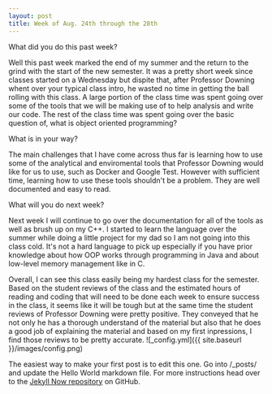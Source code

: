 ```yaml
---
layout: post
title: Week of Aug. 24th through the 28th
---
```


What did you do this past week?

Well this past week marked the end of my summer and the return to the grind with the start of the new semester. It was a pretty short week since classes started on a Wednesday but dispite that, after Professor Downing whent over your typical class intro, he wasted no time in getting the ball rolling with this class. A large portion of the class time was spent going over some of the tools that we will be making use of to help analysis and write our code. The rest of the class time was spent going over the basic question of, what is object oriented programming?

What is in your way?

The main challenges that I have come across thus far is learning how to use some of the analytical and enviromental tools that Professor Downing would like for us to use, such as Docker and Google Test. However with sufficient time, learning how to use these tools shouldn't be a problem. They are well documented and easy to read.

What will you do next week?

Next week I will continue to go over the documentation for all of the tools as well as brush up on my C++. I started to learn the language over the summer while doing a little project for my dad so I am not going into this class cold. It's not a hard language to pick up especially if you have prior knowledge about how OOP works through programming in Java and about low-level memory management like in C.

Overall, I can see this class easily being my hardest class for the semester. Based on the student reviews of the class and the estimated hours of reading and coding that will need to be done each week to ensure success in the class, it seems like it will be tough but at the same time the student reviews of Professor Downing were pretty positive. They conveyed that he not only he has a thorough understand of the material but also that he does a good job of explaining the material and based on my first inpressions, I find those reviews to be pretty accurate.
![_config.yml]({{ site.baseurl }}/images/config.png)

The easiest way to make your first post is to edit this one. Go into /_posts/ and update the Hello World markdown file. For more instructions head over to the [Jekyll Now repository](https://github.com/barryclark/jekyll-now) on GitHub.
